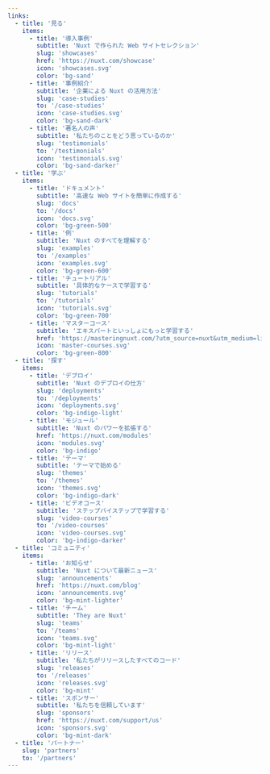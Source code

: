 ```yaml
---
links:
  - title: '見る'
    items:
      - title: '導入事例'
        subtitle: 'Nuxt で作られた Web サイトセレクション'
        slug: 'showcases'
        href: 'https://nuxt.com/showcase'
        icon: 'showcases.svg'
        color: 'bg-sand'
      - title: '事例紹介'
        subtitle: '企業による Nuxt の活用方法'
        slug: 'case-studies'
        to: '/case-studies'
        icon: 'case-studies.svg'
        color: 'bg-sand-dark'
      - title: '著名人の声'
        subtitle: '私たちのことをどう思っているのか'
        slug: 'testimonials'
        to: '/testimonials'
        icon: 'testimonials.svg'
        color: 'bg-sand-darker'
  - title: '学ぶ'
    items:
      - title: 'ドキュメント'
        subtitle: '高速な Web サイトを簡単に作成する'
        slug: 'docs'
        to: '/docs'
        icon: 'docs.svg'
        color: 'bg-green-500'
      - title: '例'
        subtitle: 'Nuxt のすべてを理解する'
        slug: 'examples'
        to: '/examples'
        icon: 'examples.svg'
        color: 'bg-green-600'
      - title: 'チュートリアル'
        subtitle: '具体的なケースで学習する'
        slug: 'tutorials'
        to: '/tutorials'
        icon: 'tutorials.svg'
        color: 'bg-green-700'
      - title: 'マスターコース'
        subtitle: 'エキスパートといっしょにもっと学習する'
        href: 'https://masteringnuxt.com/?utm_source=nuxt&utm_medium=link&utm_campaign=nsite'
        icon: 'master-courses.svg'
        color: 'bg-green-800'
  - title: '探す'
    items:
      - title: 'デプロイ'
        subtitle: 'Nuxt のデプロイの仕方'
        slug: 'deployments'
        to: '/deployments'
        icon: 'deployments.svg'
        color: 'bg-indigo-light'
      - title: 'モジュール'
        subtitle: 'Nuxt のパワーを拡張する'
        href: 'https://nuxt.com/modules'
        icon: 'modules.svg'
        color: 'bg-indigo'
      - title: 'テーマ'
        subtitle: 'テーマで始める'
        slug: 'themes'
        to: '/themes'
        icon: 'themes.svg'
        color: 'bg-indigo-dark'
      - title: 'ビデオコース'
        subtitle: 'ステップバイステップで学習する'
        slug: 'video-courses'
        to: '/video-courses'
        icon: 'video-courses.svg'
        color: 'bg-indigo-darker'
  - title: 'コミュニティ'
    items:
      - title: 'お知らせ'
        subtitle: 'Nuxt について最新ニュース'
        slug: 'announcements'
        href: 'https://nuxt.com/blog'
        icon: 'announcements.svg'
        color: 'bg-mint-lighter'
      - title: 'チーム'
        subtitle: 'They are Nuxt'
        slug: 'teams'
        to: '/teams'
        icon: 'teams.svg'
        color: 'bg-mint-light'
      - title: 'リリース'
        subtitle: '私たちがリリースしたすべてのコード'
        slug: 'releases'
        to: '/releases'
        icon: 'releases.svg'
        color: 'bg-mint'
      - title: 'スポンサー'
        subtitle: '私たちを信頼しています'
        slug: 'sponsors'
        href: 'https://nuxt.com/support/us'
        icon: 'sponsors.svg'
        color: 'bg-mint-dark'
  - title: 'パートナー'
    slug: 'partners'
    to: '/partners'
---
```

